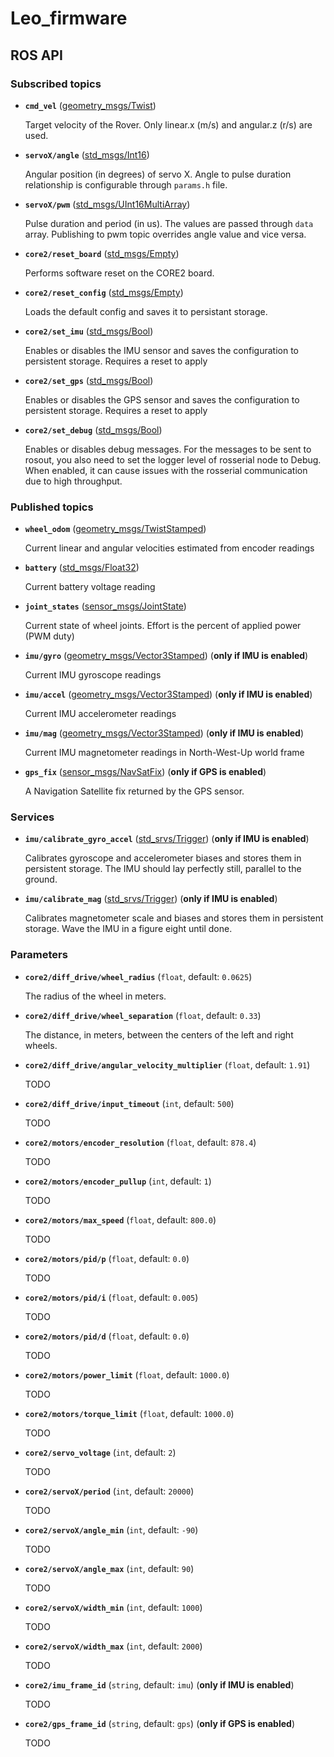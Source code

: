 # Leo_firmware

## ROS API

### Subscribed topics

* **`cmd_vel`** ([geometry_msgs/Twist])

    Target velocity of the Rover. Only linear.x (m/s) and angular.z (r/s) are used.

* **`servoX/angle`** ([std_msgs/Int16])

    Angular position (in degrees) of servo X. Angle to pulse duration relationship is configurable through `params.h` file.

* **`servoX/pwm`** ([std_msgs/UInt16MultiArray])

    Pulse duration and period (in us). The values are passed through `data` array. Publishing to pwm topic overrides angle value and vice versa.

* **`core2/reset_board`** ([std_msgs/Empty])

    Performs software reset on the CORE2 board.

* **`core2/reset_config`** ([std_msgs/Empty])

    Loads the default config and saves it to persistant storage.

* **`core2/set_imu`** ([std_msgs/Bool])

    Enables or disables the IMU sensor and saves the configuration to persistent storage. Requires a reset to apply

* **`core2/set_gps`** ([std_msgs/Bool])

    Enables or disables the GPS sensor and saves the configuration to persistent storage. Requires a reset to apply

* **`core2/set_debug`** ([std_msgs/Bool])

    Enables or disables debug messages. For the messages to be sent to rosout, you also need to set the logger level of rosserial node to Debug. When enabled, it can cause issues with the rosserial communication due to high throughput.

### Published topics

* **`wheel_odom`** ([geometry_msgs/TwistStamped])

    Current linear and angular velocities estimated from encoder readings

* **`battery`** ([std_msgs/Float32])

    Current battery voltage reading

* **`joint_states`** ([sensor_msgs/JointState])

    Current state of wheel joints. Effort is the percent of applied power (PWM duty)

* **`imu/gyro`** ([geometry_msgs/Vector3Stamped]) (**only if IMU is enabled**)

    Current IMU gyroscope readings

* **`imu/accel`** ([geometry_msgs/Vector3Stamped]) (**only if IMU is enabled**)

    Current IMU accelerometer readings

* **`imu/mag`** ([geometry_msgs/Vector3Stamped]) (**only if IMU is enabled**)

    Current IMU magnetometer readings in North-West-Up world frame

* **`gps_fix`** ([sensor_msgs/NavSatFix]) (**only if GPS is enabled**)

    A Navigation Satellite fix returned by the GPS sensor.

### Services

* **`imu/calibrate_gyro_accel`** ([std_srvs/Trigger]) (**only if IMU is enabled**)

    Calibrates gyroscope and accelerometer biases and stores them in persistent storage.
    The IMU should lay perfectly still, parallel to the ground.

* **`imu/calibrate_mag`** ([std_srvs/Trigger]) (**only if IMU is enabled**)

    Calibrates magnetometer scale and biases and stores them in persistent storage.
    Wave the IMU in a figure eight until done.

### Parameters

* **`core2/diff_drive/wheel_radius`** (`float`, default: `0.0625`)

    The radius of the wheel in meters.

* **`core2/diff_drive/wheel_separation`** (`float`, default: `0.33`)

    The distance, in meters, between the centers of the left and right wheels.

* **`core2/diff_drive/angular_velocity_multiplier`** (`float`, default: `1.91`)

    TODO

* **`core2/diff_drive/input_timeout`** (`int`, default: `500`)

    TODO

* **`core2/motors/encoder_resolution`** (`float`, default: `878.4`)

    TODO

* **`core2/motors/encoder_pullup`** (`int`, default: `1`)

    TODO

* **`core2/motors/max_speed`** (`float`, default: `800.0`)

    TODO

* **`core2/motors/pid/p`** (`float`, default: `0.0`)

    TODO

* **`core2/motors/pid/i`** (`float`, default: `0.005`)

    TODO

* **`core2/motors/pid/d`** (`float`, default: `0.0`)

    TODO

* **`core2/motors/power_limit`** (`float`, default: `1000.0`)

    TODO

* **`core2/motors/torque_limit`** (`float`, default: `1000.0`)

    TODO

* **`core2/servo_voltage`** (`int`, default: `2`)

    TODO

* **`core2/servoX/period`** (`int`, default: `20000`)

    TODO

* **`core2/servoX/angle_min`** (`int`, default: `-90`)

    TODO

* **`core2/servoX/angle_max`** (`int`, default: `90`)

    TODO

* **`core2/servoX/width_min`** (`int`, default: `1000`)

    TODO

* **`core2/servoX/width_max`** (`int`, default: `2000`)

    TODO

* **`core2/imu_frame_id`** (`string`, default: `imu`) (**only if IMU is enabled**)

    TODO

* **`core2/gps_frame_id`** (`string`, default: `gps`) (**only if GPS is enabled**)

    TODO


[geometry_msgs/Twist]: http://docs.ros.org/api/geometry_msgs/html/msg/Twist.html
[geometry_msgs/TwistStamped]: http://docs.ros.org/api/geometry_msgs/html/msg/TwistStamped.html
[std_msgs/Int16]: http://docs.ros.org/api/std_msgs/html/msg/Int16.html
[std_msgs/Float32]: http://docs.ros.org/api/std_msgs/html/msg/Float32.html
[std_msgs/UInt16MultiArray]: http://docs.ros.org/api/std_msgs/html/msg/UInt16MultiArray.html
[std_msgs/Bool]: http://docs.ros.org/api/std_msgs/html/msg/Bool.html
[std_msgs/Empty]: http://docs.ros.org/api/std_msgs/html/msg/Empty.html
[sensor_msgs/JointState]: http://docs.ros.org/api/sensor_msgs/html/msg/JointState.html
[geometry_msgs/Vector3Stamped]: http://docs.ros.org/api/geometry_msgs/html/msg/Vector3Stamped.html
[std_srvs/Trigger]: http://docs.ros.org/api/std_srvs/html/srv/Trigger.html
[sensor_msgs/NavSatFix]: http://docs.ros.org/api/sensor_msgs/html/msg/NavSatFix.html